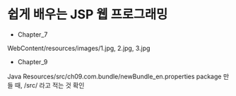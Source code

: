 # 쉽게 배우는 JSP 웹 프로그래밍

- Chapter_7

WebContent/resources/images/1.jpg, 2.jpg, 3.jpg

- Chapter_9

Java Resources/src/ch09.com.bundle/newBundle_en.properties
package 만들 때, /src/ 라고 적는 것 확인
